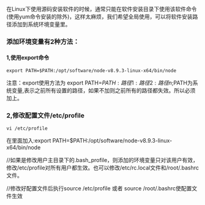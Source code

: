 
在Linux下使用源码安装软件的时候，通常只能在软件安装目录下使用该软件命令(使用yum命令安装的除外)，这样太麻烦，我们希望全局使用，可以将软件安装路径添加到系统环境变量里。

### 添加环境变量有2种方法：

#### 1,使用export命令

	export PATH=$PATH:/opt/software/node-v8.9.3-linux-x64/bin/node

注意：export使用方法为 export PATH=$PATH:路径1:路径2:路径n;$PATH为系统变量,表示之前所有设置的路径，如果不加则之前所有的路径都失效。所以必须加上。

### 2,修改配置文件/etc/profile

	vi /etc/profile

在里面加入:export PATH=$PATH:/opt/software/node-v8.9.3-linux-x64/bin/node

//如果是修改用户主目录下的.bash_profile，则添加的环境变量只对该用户有效，修改/etc/profile对所有用户都生效。也可以修改/etc/rc.local文件和/root/.bashrc文件。         


//修改好配置文件后执行source /etc/profile 或者 source /root/.bashrc使配置文件生效
